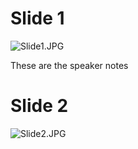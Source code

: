 # Slide 1

![Slide1.JPG](Slide1.JPG)

These are the speaker notes

# Slide 2

![Slide2.JPG](Slide2.JPG)
